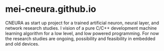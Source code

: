 # mei-cneura.github.io
CNEURA as start up project for a trained artificial neuron, neural layer, and network research studies. I vision of a pure C/C++ development machine learning algorithm for a low level, and low powered programming. For now the research studies are ongoing, possibility and feasibility in embedded and old devices. 
